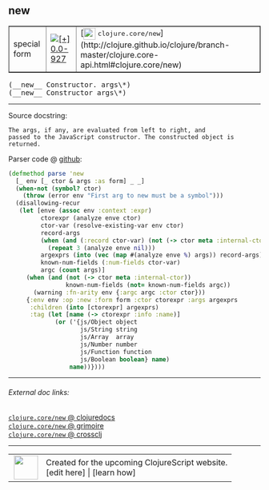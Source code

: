 ## new



 <table border="1">
<tr>
<td>special form</td>
<td><a href="https://github.com/cljsinfo/cljs-api-docs/tree/0.0-927"><img valign="middle" alt="[+] 0.0-927" title="Added in 0.0-927" src="https://img.shields.io/badge/+-0.0--927-lightgrey.svg"></a> </td>
<td>
[<img height="24px" valign="middle" src="http://i.imgur.com/1GjPKvB.png"> <samp>clojure.core/new</samp>](http://clojure.github.io/clojure/branch-master/clojure.core-api.html#clojure.core/new)
</td>
</tr>
</table>


 <samp>
(__new__ Constructor. args\*)<br>
</samp>
 <samp>
(__new__ Constructor args\*)<br>
</samp>

---





Source docstring:

```
The args, if any, are evaluated from left to right, and
passed to the JavaScript constructor. The constructed object is
returned.
```


Parser code @ [github](https://github.com/clojure/clojurescript/blob/r1.7.28/src/main/clojure/cljs/analyzer.cljc#L1514-L1540):

```clj
(defmethod parse 'new
  [_ env [_ ctor & args :as form] _ _]
  (when-not (symbol? ctor) 
    (throw (error env "First arg to new must be a symbol")))
  (disallowing-recur
   (let [enve (assoc env :context :expr)
         ctorexpr (analyze enve ctor)
         ctor-var (resolve-existing-var env ctor)
         record-args
         (when (and (:record ctor-var) (not (-> ctor meta :internal-ctor)))
           (repeat 3 (analyze enve nil)))
         argexprs (into (vec (map #(analyze enve %) args)) record-args)
         known-num-fields (:num-fields ctor-var)
         argc (count args)]
     (when (and (not (-> ctor meta :internal-ctor))
                known-num-fields (not= known-num-fields argc))
       (warning :fn-arity env {:argc argc :ctor ctor}))
     {:env env :op :new :form form :ctor ctorexpr :args argexprs
      :children (into [ctorexpr] argexprs)
      :tag (let [name (-> ctorexpr :info :name)]
             (or ('{js/Object object
                    js/String string
                    js/Array  array
                    js/Number number
                    js/Function function
                    js/Boolean boolean} name)
                 name))})))
```

<!--
Repo - tag - source tree - lines:

 <pre>
clojurescript @ r1.7.28
└── src
    └── main
        └── clojure
            └── cljs
                └── <ins>[analyzer.cljc:1514-1540](https://github.com/clojure/clojurescript/blob/r1.7.28/src/main/clojure/cljs/analyzer.cljc#L1514-L1540)</ins>
</pre>

-->

---



###### External doc links:

[`clojure.core/new` @ clojuredocs](http://clojuredocs.org/clojure.core/new)<br>
[`clojure.core/new` @ grimoire](http://conj.io/store/v1/org.clojure/clojure/1.7.0-beta3/clj/clojure.core/new/)<br>
[`clojure.core/new` @ crossclj](http://crossclj.info/fun/clojure.core/new.html)<br>

---

 <table>
<tr><td>
<img valign="middle" align="right" width="48px" src="http://i.imgur.com/Hi20huC.png">
</td><td>
Created for the upcoming ClojureScript website.<br>
[edit here] | [learn how]
</td></tr></table>

[edit here]:https://github.com/cljsinfo/cljs-api-docs/blob/master/cljsdoc/special/new.cljsdoc
[learn how]:https://github.com/cljsinfo/cljs-api-docs/wiki/cljsdoc-files

<!--

This information was too distracting to show to readers, but I'll leave it
commented here since it is helpful to:

- pretty-print the data used to generate this document
- and show how to retrieve that data



The API data for this symbol:

```clj
{:ns "special",
 :name "new",
 :signature ["[Constructor. args*]" "[Constructor args*]"],
 :history [["+" "0.0-927"]],
 :type "special form",
 :full-name-encode "special/new",
 :source {:code "(defmethod parse 'new\n  [_ env [_ ctor & args :as form] _ _]\n  (when-not (symbol? ctor) \n    (throw (error env \"First arg to new must be a symbol\")))\n  (disallowing-recur\n   (let [enve (assoc env :context :expr)\n         ctorexpr (analyze enve ctor)\n         ctor-var (resolve-existing-var env ctor)\n         record-args\n         (when (and (:record ctor-var) (not (-> ctor meta :internal-ctor)))\n           (repeat 3 (analyze enve nil)))\n         argexprs (into (vec (map #(analyze enve %) args)) record-args)\n         known-num-fields (:num-fields ctor-var)\n         argc (count args)]\n     (when (and (not (-> ctor meta :internal-ctor))\n                known-num-fields (not= known-num-fields argc))\n       (warning :fn-arity env {:argc argc :ctor ctor}))\n     {:env env :op :new :form form :ctor ctorexpr :args argexprs\n      :children (into [ctorexpr] argexprs)\n      :tag (let [name (-> ctorexpr :info :name)]\n             (or ('{js/Object object\n                    js/String string\n                    js/Array  array\n                    js/Number number\n                    js/Function function\n                    js/Boolean boolean} name)\n                 name))})))",
          :title "Parser code",
          :repo "clojurescript",
          :tag "r1.7.28",
          :filename "src/main/clojure/cljs/analyzer.cljc",
          :lines [1514 1540]},
 :full-name "special/new",
 :clj-symbol "clojure.core/new",
 :docstring "The args, if any, are evaluated from left to right, and\npassed to the JavaScript constructor. The constructed object is\nreturned."}

```

Retrieve the API data for this symbol:

```clj
;; from Clojure REPL
(require '[clojure.edn :as edn])
(-> (slurp "https://raw.githubusercontent.com/cljsinfo/cljs-api-docs/catalog/cljs-api.edn")
    (edn/read-string)
    (get-in [:symbols "special/new"]))
```

-->
